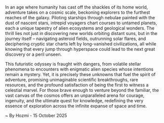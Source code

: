 
In an age where humanity has cast off the shackles of its home world, adventure takes on a cosmic scale, beckoning explorers to the furthest reaches of the galaxy. Piloting starships through nebulae painted with the dust of nascent stars, intrepid voyagers chart courses to untamed planets, each a unique tapestry of alien ecosystems and geological wonders. The thrill lies not just in discovering new worlds orbiting distant suns, but in the journey itself – navigating asteroid fields, outrunning solar flares, and deciphering cryptic star charts left by long-vanished civilizations, all while knowing that every jump through hyperspace could lead to the next great discovery or a peril unseen.

This futuristic odyssey is fraught with dangers, from volatile stellar phenomena to encounters with enigmatic alien species whose intentions remain a mystery. Yet, it is precisely these unknowns that fuel the spirit of adventure, promising unimaginable scientific breakthroughs, rare resources, and the profound satisfaction of being the first to witness a celestial marvel. For those brave enough to venture beyond the familiar, the vast canvas of the cosmos offers an unparalleled arena for courage, ingenuity, and the ultimate quest for knowledge, redefining the very essence of exploration across the infinite expanse of space and time.

~ By Hozmi - 15 October 2025
